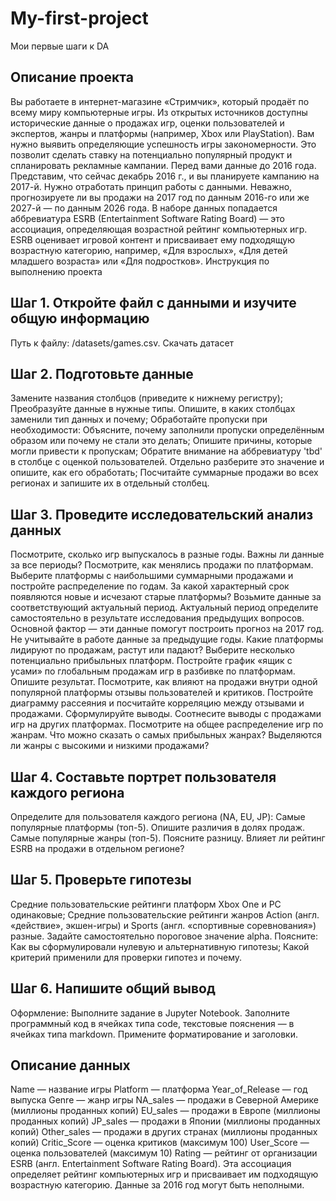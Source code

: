 # My-first-project

Мои первые шаги к DA

## Описание проекта
Вы работаете в интернет-магазине «Стримчик», который продаёт по всему миру компьютерные игры. Из открытых источников доступны исторические данные о продажах игр, оценки пользователей и экспертов, жанры и платформы (например, Xbox или PlayStation). Вам нужно выявить определяющие успешность игры закономерности. Это позволит сделать ставку на потенциально популярный продукт и спланировать рекламные кампании.
Перед вами данные до 2016 года. Представим, что сейчас декабрь 2016 г., и вы планируете кампанию на 2017-й. Нужно отработать принцип работы с данными. Неважно, прогнозируете ли вы продажи на 2017 год по данным 2016-го или же 2027-й — по данным 2026 года.
В наборе данных попадается аббревиатура ESRB (Entertainment Software Rating Board) — это ассоциация, определяющая возрастной рейтинг компьютерных игр. ESRB оценивает игровой контент и присваивает ему подходящую возрастную категорию, например, «Для взрослых», «Для детей младшего возраста» или «Для подростков».
Инструкция по выполнению проекта

## Шаг 1. Откройте файл с данными и изучите общую информацию
Путь к файлу: /datasets/games.csv. Скачать датасет  

## Шаг 2. Подготовьте данные
Замените названия столбцов (приведите к нижнему регистру);
Преобразуйте данные в нужные типы. Опишите, в каких столбцах заменили тип данных и почему;
Обработайте пропуски при необходимости:
Объясните, почему заполнили пропуски определённым образом или почему не стали это делать;
Опишите причины, которые могли привести к пропускам;
Обратите внимание на аббревиатуру 'tbd' в столбце с оценкой пользователей. Отдельно разберите это значение и опишите, как его обработать;
Посчитайте суммарные продажи во всех регионах и запишите их в отдельный столбец.

## Шаг 3. Проведите исследовательский анализ данных
Посмотрите, сколько игр выпускалось в разные годы. Важны ли данные за все периоды?
Посмотрите, как менялись продажи по платформам. Выберите платформы с наибольшими суммарными продажами и постройте распределение по годам. За какой характерный срок появляются новые и исчезают старые платформы?
Возьмите данные за соответствующий актуальный период. Актуальный период определите самостоятельно в результате исследования предыдущих вопросов. Основной фактор — эти данные помогут построить прогноз на 2017 год.
Не учитывайте в работе данные за предыдущие годы.
Какие платформы лидируют по продажам, растут или падают? Выберите несколько потенциально прибыльных платформ.
Постройте график «ящик с усами» по глобальным продажам игр в разбивке по платформам. Опишите результат.
Посмотрите, как влияют на продажи внутри одной популярной платформы отзывы пользователей и критиков. Постройте диаграмму рассеяния и посчитайте корреляцию между отзывами и продажами. Сформулируйте выводы.
Соотнесите выводы с продажами игр на других платформах.
Посмотрите на общее распределение игр по жанрам. Что можно сказать о самых прибыльных жанрах? Выделяются ли жанры с высокими и низкими продажами?

## Шаг 4. Составьте портрет пользователя каждого региона
Определите для пользователя каждого региона (NA, EU, JP):
Самые популярные платформы (топ-5). Опишите различия в долях продаж.
Самые популярные жанры (топ-5). Поясните разницу.
Влияет ли рейтинг ESRB на продажи в отдельном регионе?

## Шаг 5. Проверьте гипотезы
Средние пользовательские рейтинги платформ Xbox One и PC одинаковые;
Средние пользовательские рейтинги жанров Action (англ. «действие», экшен-игры) и Sports (англ. «спортивные соревнования») разные.
Задайте самостоятельно пороговое значение alpha.
Поясните:
Как вы сформулировали нулевую и альтернативную гипотезы;
Какой критерий применили для проверки гипотез и почему.

## Шаг 6. Напишите общий вывод
Оформление: Выполните задание в Jupyter Notebook. Заполните программный код в ячейках типа code, текстовые пояснения — в ячейках типа markdown. Примените форматирование и заголовки.

## Описание данных
Name — название игры
Platform — платформа
Year_of_Release — год выпуска
Genre — жанр игры
NA_sales — продажи в Северной Америке (миллионы проданных копий)
EU_sales — продажи в Европе (миллионы проданных копий)
JP_sales — продажи в Японии (миллионы проданных копий)
Other_sales — продажи в других странах (миллионы проданных копий)
Critic_Score — оценка критиков (максимум 100)
User_Score — оценка пользователей (максимум 10)
Rating — рейтинг от организации ESRB (англ. Entertainment Software Rating Board). Эта ассоциация определяет рейтинг компьютерных игр и присваивает им подходящую возрастную категорию.
Данные за 2016 год могут быть неполными.
